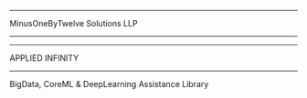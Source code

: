 ******************************
MinusOneByTwelve Solutions LLP
******************************

****************
APPLIED INFINITY
****************

BigData, CoreML & DeepLearning Assistance Library
